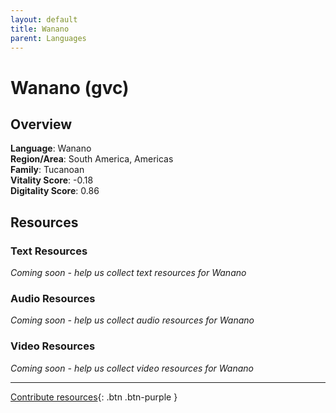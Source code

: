 ```yaml
---
layout: default
title: Wanano
parent: Languages
---
```


# Wanano (gvc)

## Overview

**Language**: Wanano  
**Region/Area**: South America, Americas  
**Family**: Tucanoan  
**Vitality Score**: -0.18  
**Digitality Score**: 0.86  

## Resources

### Text Resources
*Coming soon - help us collect text resources for Wanano*

### Audio Resources
*Coming soon - help us collect audio resources for Wanano*

### Video Resources
*Coming soon - help us collect video resources for Wanano*

---

[Contribute resources](https://fairtrain.github.io/){: .btn .btn-purple }
